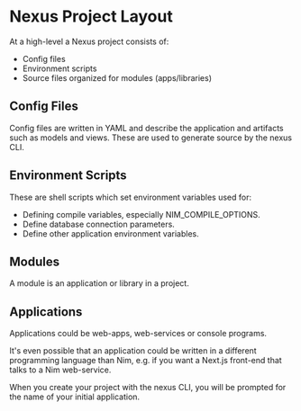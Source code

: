 # Nexus Project Layout

At a high-level a Nexus project consists of:
- Config files
- Environment scripts
- Source files organized for modules (apps/libraries)


## Config Files

Config files are written in YAML and describe the application and artifacts
such as models and views. These are used to generate source by the nexus CLI.


## Environment Scripts

These are shell scripts which set environment variables used for:
- Defining compile variables, especially NIM_COMPILE_OPTIONS.
- Define database connection parameters.
- Define other application environment variables.


## Modules

A module is an application or library in a project.


## Applications

Applications could be web-apps, web-services or console programs.

It's even possible that an application could be written in a different
programming language than Nim, e.g. if you want a Next.js front-end that talks
to a Nim web-service.

When you create your project with the nexus CLI, you will be prompted for the
name of your initial application.


